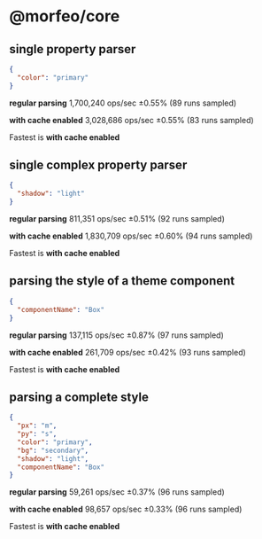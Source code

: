 # @morfeo/core

## single property parser

```json
{
  "color": "primary"
}
```

**regular parsing**  1,700,240 ops/sec ±0.55% (89 runs sampled)

**with cache enabled**  3,028,686 ops/sec ±0.55% (83 runs sampled)

Fastest is **with cache enabled**


## single complex property parser

```json
{
  "shadow": "light"
}
```

**regular parsing**  811,351 ops/sec ±0.51% (92 runs sampled)

**with cache enabled**  1,830,709 ops/sec ±0.60% (94 runs sampled)

Fastest is **with cache enabled**


## parsing the style of a theme component

```json
{
  "componentName": "Box"
}
```

**regular parsing**  137,115 ops/sec ±0.87% (97 runs sampled)

**with cache enabled**  261,709 ops/sec ±0.42% (93 runs sampled)

Fastest is **with cache enabled**


## parsing a complete style

```json
{
  "px": "m",
  "py": "s",
  "color": "primary",
  "bg": "secondary",
  "shadow": "light",
  "componentName": "Box"
}
```

**regular parsing**  59,261 ops/sec ±0.37% (96 runs sampled)

**with cache enabled**  98,657 ops/sec ±0.33% (96 runs sampled)

Fastest is **with cache enabled**
